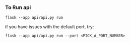 ### To Run api
```commandline
flask --app api/api.py run
```
if you have issues with the default port, try:
```commandline
flask --app api/api.py run --port <PICK_A_PORT_NUMBER>
```